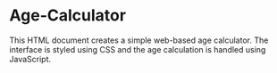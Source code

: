 # Age-Calculator
This HTML document creates a simple web-based age calculator. The interface is styled using CSS and the age calculation is handled using JavaScript.
